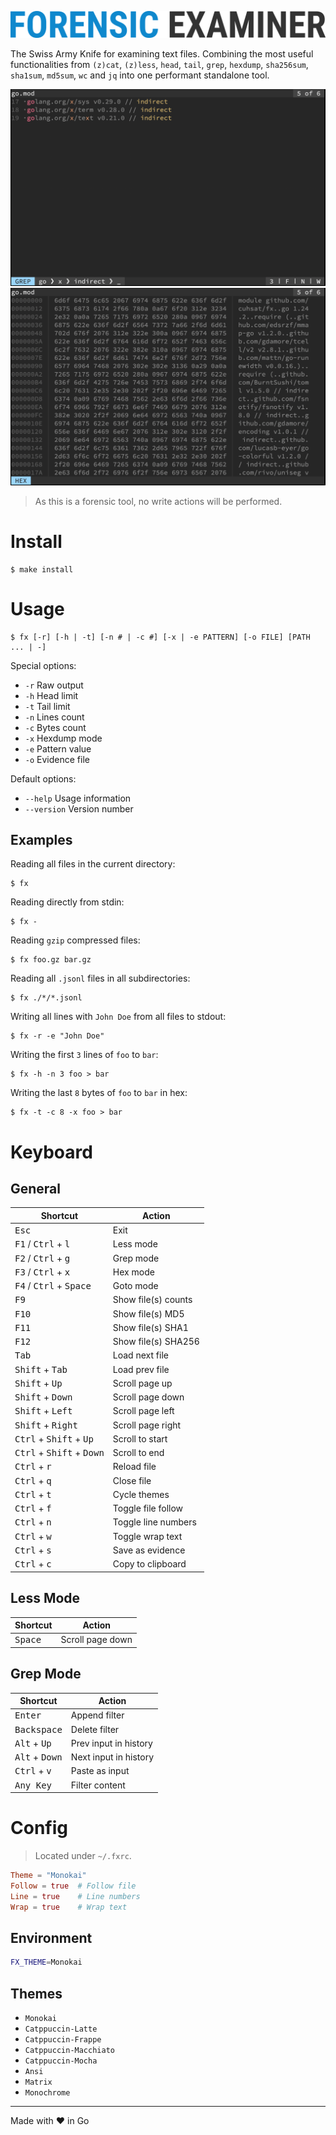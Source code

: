 ![](assets/logo.png "Forensic Examiner")

The Swiss Army Knife for examining text files. Combining the most useful functionalities from `(z)cat`, `(z)less`, `head`, `tail`, `grep`, `hexdump`, `sha256sum`, `sha1sum`, `md5sum`, `wc` and `jq` into one performant standalone tool.

![](assets/grep.png "Grep Mode")
![](assets/hex.png "Hex Mode")

> As this is a forensic tool, no write actions will be performed.

# Install
```console
$ make install
```

# Usage
```
$ fx [-r] [-h | -t] [-n # | -c #] [-x | -e PATTERN] [-o FILE] [PATH ... | -]
```

Special options:
* `-r` Raw output
* `-h` Head limit
* `-t` Tail limit
* `-n` Lines count
* `-c` Bytes count
* `-x` Hexdump mode
* `-e` Pattern value
* `-o` Evidence file

Default options:
* `--help` Usage information
* `--version` Version number

## Examples
Reading all files in the current directory:
```console
$ fx
```

Reading directly from stdin:
```console
$ fx -
```

Reading `gzip` compressed files:
```console
$ fx foo.gz bar.gz
```

Reading all `.jsonl` files in all subdirectories:
```console
$ fx ./*/*.jsonl
```

Writing all lines with `John Doe` from all files to stdout:
```console
$ fx -r -e "John Doe"
```

Writing the first `3` lines of `foo` to `bar`:
```console
$ fx -h -n 3 foo > bar
```

Writing the last `8` bytes of `foo` to `bar` in hex:
```console
$ fx -t -c 8 -x foo > bar
```

# Keyboard

## General
| Shortcut                                             | Action                |
| ---------------------------------------------------- | --------------------- |
| <kbd>Esc</kbd>                                       | Exit                  |
| <kbd>F1</kbd> / <kbd>Ctrl</kbd> + <kbd>l</kbd>       | Less mode             |
| <kbd>F2</kbd> / <kbd>Ctrl</kbd> + <kbd>g</kbd>       | Grep mode             |
| <kbd>F3</kbd> / <kbd>Ctrl</kbd> + <kbd>x</kbd>       | Hex mode              |
| <kbd>F4</kbd> / <kbd>Ctrl</kbd> + <kbd>Space</kbd>   | Goto mode             |
| <kbd>F9</kbd>                                        | Show file(s) counts   |
| <kbd>F10</kbd>                                       | Show file(s) MD5      |
| <kbd>F11</kbd>                                       | Show file(s) SHA1     |
| <kbd>F12</kbd>                                       | Show file(s) SHA256   |
| <kbd>Tab</kbd>                                       | Load next file        |
| <kbd>Shift</kbd> + <kbd>Tab</kbd>                    | Load prev file        |
| <kbd>Shift</kbd> + <kbd>Up</kbd>                     | Scroll page up        |
| <kbd>Shift</kbd> + <kbd>Down</kbd>                   | Scroll page down      |
| <kbd>Shift</kbd> + <kbd>Left</kbd>                   | Scroll page left      |
| <kbd>Shift</kbd> + <kbd>Right</kbd>                  | Scroll page right     |
| <kbd>Ctrl</kbd> + <kbd>Shift</kbd> + <kbd>Up</kbd>   | Scroll to start       |
| <kbd>Ctrl</kbd> + <kbd>Shift</kbd> + <kbd>Down</kbd> | Scroll to end         |
| <kbd>Ctrl</kbd> + <kbd>r</kbd>                       | Reload file           |
| <kbd>Ctrl</kbd> + <kbd>q</kbd>                       | Close file            |
| <kbd>Ctrl</kbd> + <kbd>t</kbd>                       | Cycle themes          |
| <kbd>Ctrl</kbd> + <kbd>f</kbd>                       | Toggle file follow    |
| <kbd>Ctrl</kbd> + <kbd>n</kbd>                       | Toggle line numbers   |
| <kbd>Ctrl</kbd> + <kbd>w</kbd>                       | Toggle wrap text      |
| <kbd>Ctrl</kbd> + <kbd>s</kbd>                       | Save as evidence      |
| <kbd>Ctrl</kbd> + <kbd>c</kbd>                       | Copy to clipboard     |

## Less Mode
| Shortcut                                             | Action                |
| ---------------------------------------------------- | --------------------- |
| <kbd>Space</kbd>                                     | Scroll page down      |

## Grep Mode
| Shortcut                                             | Action                |
| ---------------------------------------------------- | --------------------- |
| <kbd>Enter</kbd>                                     | Append filter         |
| <kbd>Backspace</kbd>                                 | Delete filter         |
| <kbd>Alt</kbd> + <kbd>Up</kbd>                       | Prev input in history |
| <kbd>Alt</kbd> + <kbd>Down</kbd>                     | Next input in history |
| <kbd>Ctrl</kbd> + <kbd>v</kbd>                       | Paste as input        |
| <kbd>Any Key</kbd>                                   | Filter content        |

# Config
> Located under `~/.fxrc`.

```toml
Theme = "Monokai"
Follow = true  # Follow file
Line = true    # Line numbers
Wrap = true    # Wrap text
```

## Environment
```bash
FX_THEME=Monokai
```

## Themes
* `Monokai`
* `Catppuccin-Latte`
* `Catppuccin-Frappe`
* `Catppuccin-Macchiato`
* `Catppuccin-Mocha`
* `Ansi`
* `Matrix`
* `Monochrome`

---
Made with ❤️ in Go